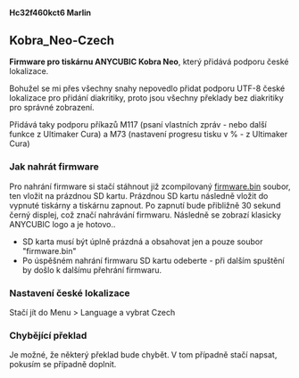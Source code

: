 #### Hc32f460kct6 Marlin

## Kobra_Neo-Czech
**Firmware pro tiskárnu ANYCUBIC Kobra Neo**, který přidává podporu české lokalizace.

Bohužel se mi přes všechny snahy nepovedlo přidat podporu UTF-8 české lokalizace pro přidání diakritiky, proto jsou všechny překlady bez diakritiky pro správné zobrazení.

Přidává taky podporu příkazů M117 (psaní vlastních zpráv - nebo další funkce z Ultimaker Cura) a M73 (nastavení progresu tisku v % - z Ultimaker Cura)

### Jak nahrát firmware
Pro nahrání firmware si stačí stáhnout již zcompilovaný [firmware.bin](https://github.com/Kuba1842/Kobra_Neo/releases) soubor, ten vložit na prázdnou SD kartu.
Prázdnou SD kartu následně vložit do vypnuté tiskárny a tiskárnu zapnout. Po zapnutí bude přibližně 30 sekund černý displej, což značí nahrávání firmwaru.
Následně se zobrazí klasicky ANYCUBIC logo a je hotovo..

- SD karta musí být úplně prázdná a obsahovat jen a pouze soubor "firmware.bin"
- Po úspěšném nahrání firmwaru SD kartu odeberte - při dalším spuštění by došlo k dalšímu přehrání firmwaru.

### Nastavení české lokalizace
Stačí jít do Menu > Language a vybrat Czech

### Chybějící překlad
Je možné, že některý překlad bude chybět. V tom případně stačí napsat, pokusím se případně doplnit.